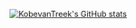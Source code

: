 [![KobevanTreek's GitHub stats](https://github-readme-stats.vercel.app/api?username=KobevanTreekPXL)](https://github.com/anuraghazra/github-readme-stats)

